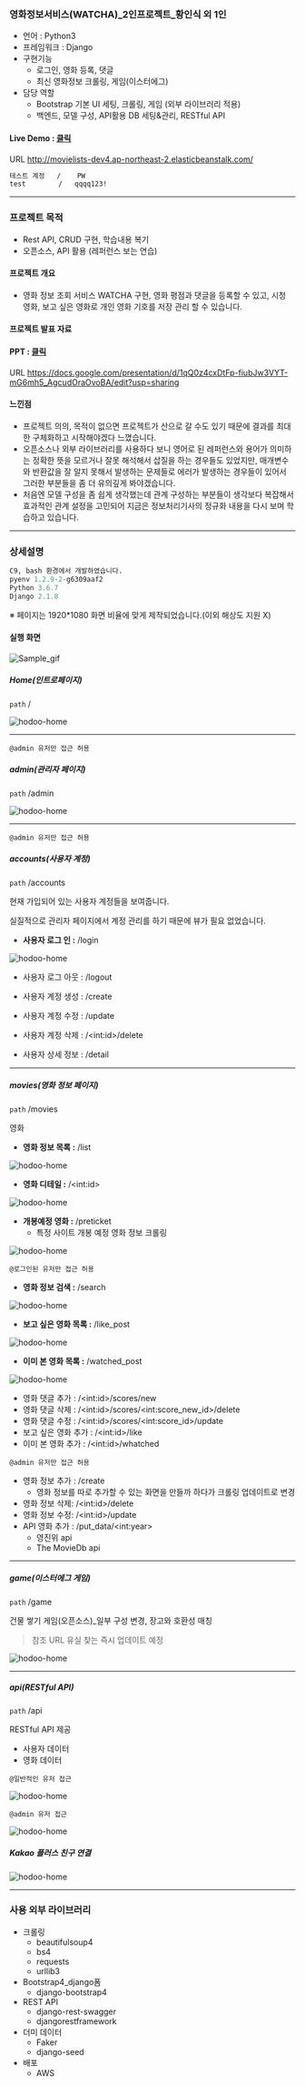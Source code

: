 ### 영화정보서비스(WATCHA)\_2인프로젝트\_황인식 외 1인

- 언어 : Python3
- 프레임워크 : Django
- 구현기능
  - 로그인, 영화 등록, 댓글
  - 최신 영화정보 크롤링, 게임(이스터에그)
- 담당 역할
  - Bootstrap 기본 UI 세팅, 크롤링, 게임 (외부 라이브러리 적용)
  - 백엔드, 모델 구성, API활용 DB 세팅&관리, RESTful API



#### Live Demo : [클릭](http://movielists-dev4.ap-northeast-2.elasticbeanstalk.com/)

URL http://movielists-dev4.ap-northeast-2.elasticbeanstalk.com/  

```html
테스트 계정   /    PW 
test        /   qqqq123!
```



---

### 프로젝트 목적

- Rest API, CRUD 구현, 학습내용 복기
- 오픈소스, API 활용 (레퍼런스 보는 연습)

#### 프로젝트 개요

- 영화 정보 조회 서비스 WATCHA 구현, 영화 평점과 댓글을 등록할 수 있고, 시청 영화, 보고 싶은 영화로 개인 영화 기호를 저장 관리 할 수 있습니다.

#### 프로젝트 발표 자료

#### **PPT :**  [클릭](https://docs.google.com/presentation/d/1qQ0z4cxDtFp-fiubJw3VYT-mG6mh5_AgcudOraOvoBA/edit?usp=sharing)

URL https://docs.google.com/presentation/d/1qQ0z4cxDtFp-fiubJw3VYT-mG6mh5_AgcudOraOvoBA/edit?usp=sharing

#### 느낀점

- 프로젝트 의의, 목적이 없으면 프로젝트가 산으로 갈 수도 있기 때문에 결과를 최대한 구체화하고 시작해야겠다 느꼈습니다.
- 오픈소스나 외부 라이브러리를 사용하다 보니 영어로 된 레퍼런스와 용어가 의미하는 정확한 뜻을 모르거나 잘못 해석해서  삽질을 하는 경우들도 있었지만, 매개변수와 반환값을 잘 알지 못해서 발생하는 문제들로 에러가 발생하는 경우들이 있어서 그러한 부분들을 좀 더 유의깊게 봐야겠습니다.
- 처음엔 모델 구성을 좀 쉽게 생각했는데 관계 구성하는 부분들이 생각보다 복잡해서 효과적인 관계 설정을 고민되어 지금은 정보처리기사의 정규화 내용을 다시 보며 학습하고 있습니다.



---

### 상세설명

```python
C9, bash 환경에서 개발하였습니다.
pyenv 1.2.9-2-g6309aaf2
Python 3.6.7
Django 2.1.8
```

※ 페이지는 1920*1080 화면 비율에 맞게 제작되었습니다.(이외 해상도 지원 X)

#### 실행 화면

![Sample_gif](./Sample_gif.gif)





##### Home(인트로페이지)

`path`   /

![hodoo-home](./hodoo-home.png)



---

`@admin 유저만 접근 허용`

##### admin(관리자 페이지)

`path`   /admin

![hodoo-home](./hodoo-admin.png)



---

`@admin 유저만 접근 허용`

##### accounts(사용자 계정)

`path`   /accounts

현재 가입되어 있는 사용자 계정들을 보여줍니다.

실질적으로 관리자 페이지에서 계정 관리를 하기 때문에 뷰가 필요 없었습니다.

- **사용자 로그 인     :** /login

![hodoo-home](./hodoo-login.png)

- 사용자 로그 아웃 : /logout

- 사용자 계정 생성 : /create

- 사용자 계정 수정 : /update
- 사용자 계정 삭제 : /\<int:id>/delete
- 사용자 상세 정보 : /detail



---

##### movies(영화 정보 페이지)

`path`   /movies

영화 

- **영화 정보 목록 :** /list

![hodoo-home](./hodoo-movie_list.png)

- **영화 디테일 :** /\<int:id>

![hodoo-home](./hodoo-movie_detail.png)

- **개봉예정 영화 :** /preticket
  - 특정 사이트 개봉 예정 영화 정보 크롤링

![hodoo-home](./hodoo-preticket.png)



`@로그인된 유저만 접근 허용`

- **영화 정보 검색 :** /search

![hodoo-home](./hodoo-search.png)

- **보고 싶은 영화 목록 :** /like_post

![hodoo-home](./hodoo-later.png)

- **이미 본 영화 목록 :** /watched_post

![hodoo-home](./hodoo-seen.png)

- 영화 댓글 추가 : /\<int:id>/scores/new
- 영화 댓글 삭제 : /\<int:id>/scores/\<int:score_new_id>/delete
- 영화 댓글 수정 : /\<int:id>/scores/\<int:score_id>/update
- 보고 싶은 영화 추가 : /\<int:id>/like
- 이미 본 영화 추가 : /\<int:id>/whatched



`@admin 유저만 접근 허용`

- 영화 정보 추가 :  /create
  - 영화 정보를 따로 추가할 수 있는 화면을 만들까 하다가 크롤링 업데이트로 변경
- 영화 정보 삭제:  /\<int:id>/delete
- 영화 정보 수정:  /\<int:id>/update
- API 영화 추가 : /put_data/\<int:year>
  - 영진위 api
  - The MovieDb api



---

##### game(이스터에그 게임)

`path`   /game

건물 쌓기 게임(오픈소스)_일부 구성 변경, 장고와 호환성 매칭

> 참조 URL 유실 찾는 즉시 업데이트 예정

![hodoo-home](./hodoo-game.png)



---

##### api(RESTful API)

`path`   /api

RESTful API 제공

- 사용자 데이터
- 영화 데이터

`@일반적인 유저 접근`

![hodoo-home](./hodoo-user-api.png)

`@admin 유저 접근`

![hodoo-home](./hodoo-admin-api.png)



##### Kakao 플러스 친구 연결

![hodoo-home](./hodoo-kakao-plus.png)



---

### 사용 외부 라이브러리

- 크롤링
  - beautifulsoup4
  - bs4
  - requests
  - urllib3
- Bootstrap4_django폼
  - django-bootstrap4
- REST API
  - django-rest-swagger
  - djangorestframework
- 더미 데이터
  - Faker
  - django-seed
- 배포
  - AWS